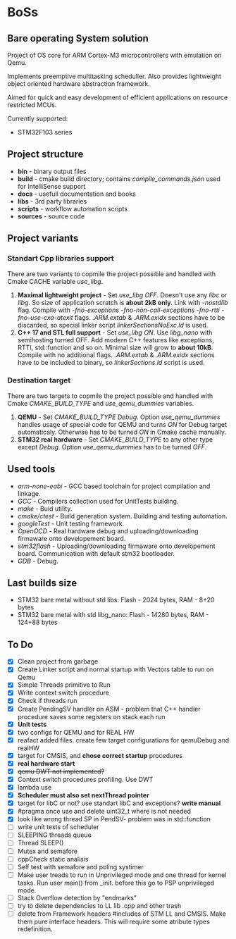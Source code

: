 # BoSs

## Bare operating System solution

Project of OS core for ARM Cortex-M3 microcontrollers with emulation on Qemu.

Implements preemptive multitasking scheduller.
Also provides lightweight object oriented hardware abstraction framework.

Aimed for quick and easy development of efficient applications on resource restricted MCUs.

Currently supported:

- STM32F103 series

## Project structure

- **bin** - binary output files
- **build** - cmake build directory; contains *compile_commands.json* used for IntelliSense support
- **docs** - usefull documentation and books
- **libs** - 3rd party libraries
- **scripts** - workflow automation scripts
- **sources** - source code

## Project variants

### Standart Cpp libraries support

There are two variants to copmile the project possible and handled with Cmake CACHE variable *use_libg*.

1. **Maximal lightweight project** - Set *use_libg OFF*. Doesn't use any *libc* or *libg*. So size of application scratch is **about 2kB only**. Link with *-nostdlib* flag. Compile with *-fno-exceptions -fno-non-call-exceptions -fno-rtti -fno-use-cxa-atexit* flags. *.ARM.extab* & *.ARM.exidx* sections have to be discarded, so special linker script *linkerSectionsNoExc.ld* is used.
2. **C++ 17 and STL full support** - Set *use_libg ON*. Use *libg_nano* with semihosting turned OFF. Add modern C++ features like exceptions, RTTI, std::function and so on. Minimal size will grow to **about 10kB**. Compile with no additional flags. *.ARM.extab* & *.ARM.exidx* sections have to be included to binary, so *linkerSections.ld* script is used.

### Destination target

There are two targets to copmile the project possible and handled with Cmake *CMAKE_BUILD_TYPE* and *use_qemu_dummies* variables.

1. **QEMU** - Set *CMAKE_BUILD_TYPE Debug*. Option *use_qemu_dummies* handles usage of special code for QEMU and turns *ON* for Debug target automaticaly. Otherwise has to be turned *ON* in Cmake cache manually.
2. **STM32 real hardware** - Set *CMAKE_BUILD_TYPE* to any other type except *Debug*. Option *use_qemu_dummies* has to be turned *OFF*.

## Used tools

- *arm-none-eabi* - GCC based toolchain for project compilation and linkage.
- *GCC* - Compilers collection used for UnitTests building.
- *make* - Buid utility.
- *cmake/ctest* - Build generation system. Building and testing automation.
- *googleTest* - Unit testing framework.
- *OpenOCD* - Real hardware debug and uploading/downloading firmaware onto developement board.
- *stm32flash* - Uploading/downloading firmaware onto developement board. Communication with default stm32 bootloader.
- *GDB* - Debug.

## Last builds size

- STM32 bare metal without std libs: Flash - 2024 bytes, RAM - 8+20 bytes
- STM32 bare metal with std libg_nano: Flash - 14280 bytes, RAM - 124+88 bytes

## To Do

- [x] Clean project from garbage
- [x] Create Linker script and normal startup with Vectors table to run on Qemu
- [x] Simple Threads primitive to Run
- [x] Write context switch procedure
- [x] Check if threads run
- [x] Create PendingSV handler on ASM - problem that C++ handler procedure saves some registers on stack each run
- [x] **Unit tests**
- [x] two configs for QEMU and for REAL HW
- [x] reafact added files. create few target configurations for qemuDebug and realHW
- [x] target for CMSIS, and **chose correct startup** procedures
- [x] **real hardware start**
- [x] ~~qemu DWT not implemented?~~
- [x] Context switch procedures profiling. Use DWT
- [x] lambda use
- [x] **Scheduler must also set nextThread pointer**
- [x] target for libC or not? use standart libC and exceptions? **write manual**
- [x] #pragma once use and delete uint32_t where is not needed
- [x] look like wrong thread SP in PendSV- problem was in std::function
- [ ] write unit tests of scheduler
- [ ] SLEEPING threads queue
- [ ] Thread SLEEP()
- [ ] Mutex and semafore
- [ ] cppCheck static analisis
- [ ] Self test with semafore and poling systimer
- [ ] Make user treads to run in Unprivileged mode and one thread for kernel tasks. Run user main() from _init. before this go to PSP unprivileged mode.
- [ ] Stack Overflow detection by "endmarks"
- [ ] try to delete dependencies to LL lib .cpp and other trash
- [ ] delete from Framework headers #includes of STM LL and CMSIS. Make them pure interface headers. This will require some atribute types redefinition.
